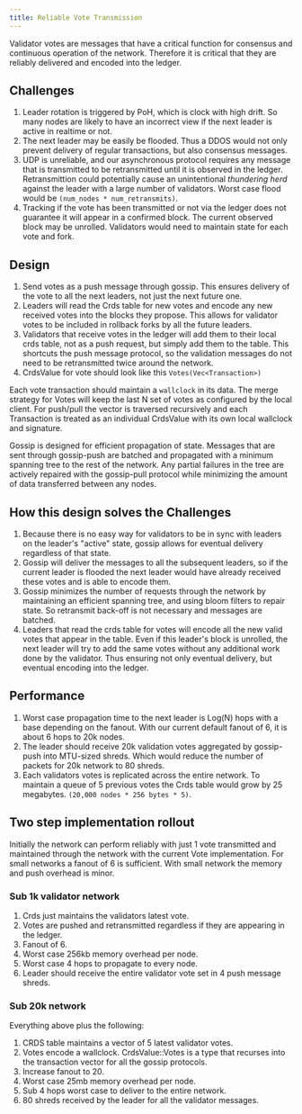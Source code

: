 ```yaml
---
title: Reliable Vote Transmission
---
```


Validator votes are messages that have a critical function for consensus and continuous operation of the network. Therefore it is critical that they are reliably delivered and encoded into the ledger.

## Challenges

1. Leader rotation is triggered by PoH, which is clock with high drift. So many nodes are likely to have an incorrect view if the next leader is active in realtime or not.
2. The next leader may be easily be flooded. Thus a DDOS would not only prevent delivery of regular transactions, but also consensus messages.
3. UDP is unreliable, and our asynchronous protocol requires any message that is transmitted to be retransmitted until it is observed in the ledger. Retransmittion could potentially cause an unintentional _thundering herd_ against the leader with a large number of validators. Worst case flood would be `(num_nodes * num_retransmits)`.
4. Tracking if the vote has been transmitted or not via the ledger does not guarantee it will appear in a confirmed block. The current observed block may be unrolled. Validators would need to maintain state for each vote and fork.

## Design

1. Send votes as a push message through gossip. This ensures delivery of the vote to all the next leaders, not just the next future one.
2. Leaders will read the Crds table for new votes and encode any new received votes into the blocks they propose. This allows for validator votes to be included in rollback forks by all the future leaders.
3. Validators that receive votes in the ledger will add them to their local crds table, not as a push request, but simply add them to the table. This shortcuts the push message protocol, so the validation messages do not need to be retransmitted twice around the network.
4. CrdsValue for vote should look like this `Votes(Vec<Transaction>)`

Each vote transaction should maintain a `wallclock` in its data. The merge strategy for Votes will keep the last N set of votes as configured by the local client. For push/pull the vector is traversed recursively and each Transaction is treated as an individual CrdsValue with its own local wallclock and signature.

Gossip is designed for efficient propagation of state. Messages that are sent through gossip-push are batched and propagated with a minimum spanning tree to the rest of the network. Any partial failures in the tree are actively repaired with the gossip-pull protocol while minimizing the amount of data transferred between any nodes.

## How this design solves the Challenges

1. Because there is no easy way for validators to be in sync with leaders on the leader's "active" state, gossip allows for eventual delivery regardless of that state.
2. Gossip will deliver the messages to all the subsequent leaders, so if the current leader is flooded the next leader would have already received these votes and is able to encode them.
3. Gossip minimizes the number of requests through the network by maintaining an efficient spanning tree, and using bloom filters to repair state. So retransmit back-off is not necessary and messages are batched.
4. Leaders that read the crds table for votes will encode all the new valid votes that appear in the table. Even if this leader's block is unrolled, the next leader will try to add the same votes without any additional work done by the validator. Thus ensuring not only eventual delivery, but eventual encoding into the ledger.

## Performance

1. Worst case propagation time to the next leader is Log\(N\) hops with a base depending on the fanout. With our current default fanout of 6, it is about 6 hops to 20k nodes.
2. The leader should receive 20k validation votes aggregated by gossip-push into MTU-sized shreds. Which would reduce the number of packets for 20k network to 80 shreds.
3. Each validators votes is replicated across the entire network. To maintain a queue of 5 previous votes the Crds table would grow by 25 megabytes. `(20,000 nodes * 256 bytes * 5)`.

## Two step implementation rollout

Initially the network can perform reliably with just 1 vote transmitted and maintained through the network with the current Vote implementation. For small networks a fanout of 6 is sufficient. With small network the memory and push overhead is minor.

### Sub 1k validator network

1. Crds just maintains the validators latest vote.
2. Votes are pushed and retransmitted regardless if they are appearing in the ledger.
3. Fanout of 6.
4. Worst case 256kb memory overhead per node.
5. Worst case 4 hops to propagate to every node.
6. Leader should receive the entire validator vote set in 4 push message shreds.

### Sub 20k network

Everything above plus the following:

1. CRDS table maintains a vector of 5 latest validator votes.
2. Votes encode a wallclock. CrdsValue::Votes is a type that recurses into the transaction vector for all the gossip protocols.
3. Increase fanout to 20.
4. Worst case 25mb memory overhead per node.
5. Sub 4 hops worst case to deliver to the entire network.
6. 80 shreds received by the leader for all the validator messages.
